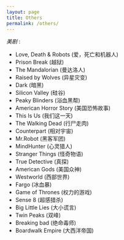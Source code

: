 ```yaml
---
layout: page
title: Others
permalink: /others/
---
```



*美剧* :

- Love, Death & Robots (爱，死亡和机器人)
- Prison Break (越狱)
- The Mandalorian (曼达洛人)
- Raised by Wolves (异星灾变)
- Dark (暗黑)
- Silicon Valley (硅谷)
- Peaky Blinders (浴血黑帮)
- American Horror Story (美国恐怖故事) 
- This Is Us (我们这一天)  
- The Walking Dead (行尸走肉) 
- Counterpart (相对宇宙)
- Mr.Robot (黑客军团) 
- MindHunter (心灵猎人)
- Stranger Things (怪奇物语)
- True Detective (真探) 
- American Gods (美国众神)
- Westworld (西部世界) 
- Fargo (冰血暴) 
- Game of Thrones (权力的游戏)
- Sense 8 (超感猎杀)
- Big Little Lies (大小谎言) 
- Twin Peaks (双峰) 
- Breaking bad (绝命毒师)
- Boardwalk Empire (大西洋帝国)